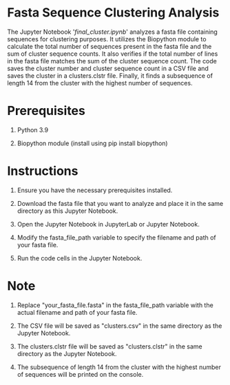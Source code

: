 # Fasta Sequence Clustering Analysis

The Jupyter Notebook '*final_cluster.ipynb*' analyzes a fasta file containing sequences for clustering purposes. It utilizes the Biopython module to calculate the total number of sequences present in the fasta file and the sum of cluster sequence counts. It also verifies if the total number of lines in the fasta file matches the sum of the cluster sequence count. The code saves the cluster number and cluster sequence count in a CSV file and saves the cluster in a clusters.clstr file. Finally, it finds a subsequence of length 14 from the cluster with the highest number of sequences.

# Prerequisites

  1. Python 3.9

  2. Biopython module (install using pip install biopython)

# Instructions
  
  1. Ensure you have the necessary prerequisites installed.
  
  2. Download the fasta file that you want to analyze and place it in the same directory as this Jupyter Notebook.
 
  3. Open the Jupyter Notebook in JupyterLab or Jupyter Notebook.
  
  4. Modify the fasta_file_path variable to specify the filename and path of your fasta file.
  
  5. Run the code cells in the Jupyter Notebook.

# Note

  1. Replace "your_fasta_file.fasta" in the fasta_file_path variable with the actual filename and path of your fasta file.
  
  2. The CSV file will be saved as "clusters.csv" in the same directory as the Jupyter Notebook.
  
  3. The clusters.clstr file will be saved as "clusters.clstr" in the same directory as the Jupyter Notebook.
  
  4. The subsequence of length 14 from the cluster with the highest number of sequences will be printed on the console.





